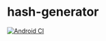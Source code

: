 # hash-generator
[![Android CI](https://github.com/avinash14022002/hash-generator/actions/workflows/android.yml/badge.svg)](https://github.com/avinash14022002/hash-generator/actions/workflows/android.yml)

